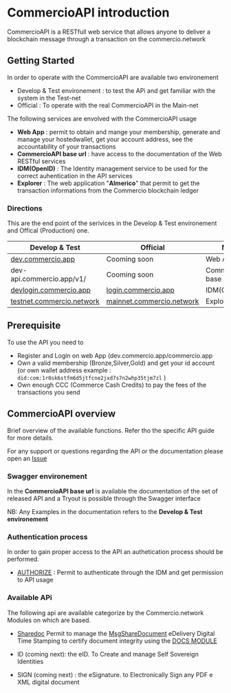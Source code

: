 # CommercioAPI introduction

CommercioAPI is a RESTfull web service  that  allows anyone to deliver a blockchain message through a transaction on the commercio.network 

## Getting Started

In order to operate with the CommercioAPI are available two environement 
* Develop & Test environement : to test the APi and get familiar with the system in the Test-net
* Official  : To operate with the real CommercioAPI in the Main-net

The following services are envolved  with the CommercioAPI usage

*  <strong>Web App</strong> : permit to obtain and mange your membership, generate and manage your hostedwallet, get your account address, see the accountability of your transactions
*  <strong>CommercioAPI base url</strong>  : have access to the documentation of the Web RESTful services 
*  <strong>IDM(OpenID)</strong>  : The Identity management service to be used for the correct auhentication in the API services 
*  <strong>Explorer</strong>  : The web application "**Almerico**" that permit to get the transaction informations from the Commercio blockchain ledger

### Directions 

This are the end point of the serivices in the Develop & Test environement and Offical (Production) one.

| Develop & Test | Official  | Note |
| --- | --- | ---|
| <a href="https://dev.commercio.app" target="_blank">dev.commercio.app</a>| Cooming soon  | Web App   |
| dev-api.commercio.app/v1/ | Cooming soon  | CommercioAPI base url  |
| <a href="https://devlogin.commercio.app" target="_blank">devlogin.commercio.app</a> | <a href="https://login.commercio.app" target="_blank">login.commercio.app</a>    | IDM(OpenID)  |
| <a href="https://testnet.commercio.network" target="_blank">testnet.commercio.network</a>  | <a href="https://mainnet.commercio.network" target="_blank">mainnet.commercio.network</a>   | Explorer |


## Prerequisite 

To use the API you need to

* Register and Login on web App (dev.commercio.app/commercio.app
* Own a valid membership (Bronze,Silver,Gold) and get your id account  (or own wallet address  example : `did:com:1r0sk6stfm6d5jtfcne2jxd7s7n2whp35tjm7zl` )
* Own enough CCC (Commerce Cash Credits) to pay the fees of the transactions you send


## CommercioAPI overview
Brief overview of the available functions. Refer tho the specific API guide for more details.

For any support or questions regarding the API or the documentation please open an <a href="https://github.com/commercionetwork/commercionetwork/issues" target="_blank">Issue </a>


### Swagger environement
In the **CommercioAPI base url**  is available the documentation of the set of released API  and a Tryout is possible
through the Swagger interface


NB: Any Examples in the documentation refers to the **Develop & Test environement**


### Authentication process  
In order to gain proper access to the API an authetication process should be performed.

* <a href="">AUTHORIZE</a> : Permit to authenticate through the IDM and get permission to API usage

### Available APi

The following api are available categorize by the Commercio.network Modules on which are based.


* <a href="/app_developers/commercioapi-sharedoc.html">Sharedoc</a> Permit to manage the  <a href="/x/documents/#sending-a-document">MsgShareDocument</a>  eDelivery Digital Time Stamping to certify document integrity  using the <a href="/x/documents/#docs">DOCS MODULE</a> 


* ID (coming next): the eID. To Create and manage Self Sovereign Identities

* SIGN  (coming next) : the eSignature. to Electronically Sign any PDF e XML digital document
